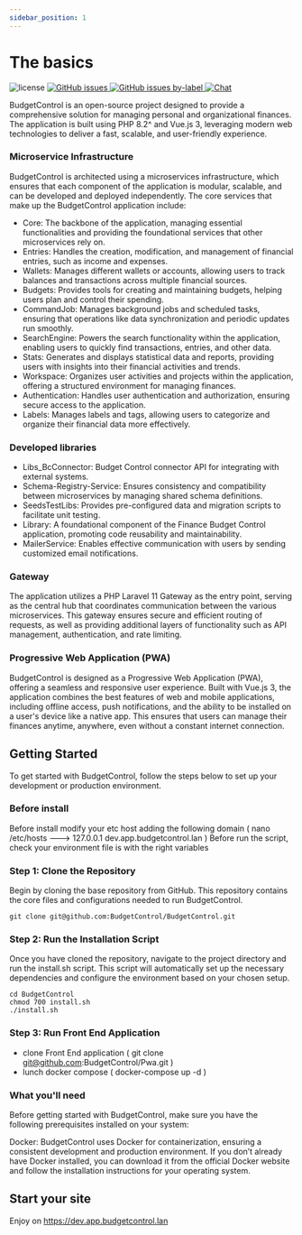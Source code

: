 ```yaml
---
sidebar_position: 1
---
```


# The basics

![license](https://img.shields.io/badge/license-AGPL-blue.svg) <a 
href="https://github.com/budgetcontrol/budgetcontrol/issues?q=is%3Aopen+is%3Aissue" target="_blank">![GitHub issues](https://img.shields.io/github/issues/budgetcontrol/budgetcontrol)
</a><a href="https://github.com/budgetcontrol/budgetcontrol/issues?q=is%3Aissue+is%3Aopen+label%3Abug" target="_blank">![GitHub issues by-label](https://img.shields.io/github/issues/budgetcontrol/budgetcontrol/bug?color=red)
</a><a href="https://discord.gg/TtMTeUbSpW" target="_blank">![Chat](https://img.shields.io/badge/chat-on%20discord-7289da.svg)</a>

BudgetControl is an open-source project designed to provide a comprehensive solution for managing personal and organizational finances. The application is built using PHP 8.2^ and Vue.js 3, leveraging modern web technologies to deliver a fast, scalable, and user-friendly experience.

### Microservice Infrastructure
BudgetControl is architected using a microservices infrastructure, which ensures that each component of the application is modular, scalable, and can be developed and deployed independently. The core services that make up the BudgetControl application include:

- Core: The backbone of the application, managing essential functionalities and providing the foundational services that other microservices rely on.
- Entries: Handles the creation, modification, and management of financial entries, such as income and expenses.
- Wallets: Manages different wallets or accounts, allowing users to track balances and transactions across multiple financial sources.
- Budgets: Provides tools for creating and maintaining budgets, helping users plan and control their spending.
- CommandJob: Manages background jobs and scheduled tasks, ensuring that operations like data synchronization and periodic updates run smoothly.
- SearchEngine: Powers the search functionality within the application, enabling users to quickly find transactions, entries, and other data.
- Stats: Generates and displays statistical data and reports, providing users with insights into their financial activities and trends.
- Workspace: Organizes user activities and projects within the application, offering a structured environment for managing finances.
- Authentication: Handles user authentication and authorization, ensuring secure access to the application.
- Labels: Manages labels and tags, allowing users to categorize and organize their financial data more effectively.

### Developed libraries
- Libs_BcConnector: Budget Control connector API for integrating with external systems.
- Schema-Registry-Service: Ensures consistency and compatibility between microservices by managing shared schema definitions.
- SeedsTestLibs: Provides pre-configured data and migration scripts to facilitate unit testing.
- Library: A foundational component of the Finance Budget Control application, promoting code reusability and maintainability.
- MailerService: Enables effective communication with users by sending customized email notifications.

### Gateway
The application utilizes a PHP Laravel 11 Gateway as the entry point, serving as the central hub that coordinates communication between the various microservices. This gateway ensures secure and efficient routing of requests, as well as providing additional layers of functionality such as API management, authentication, and rate limiting.

### Progressive Web Application (PWA)
BudgetControl is designed as a Progressive Web Application (PWA), offering a seamless and responsive user experience. Built with Vue.js 3, the application combines the best features of web and mobile applications, including offline access, push notifications, and the ability to be installed on a user's device like a native app. This ensures that users can manage their finances anytime, anywhere, even without a constant internet connection.

## Getting Started

To get started with BudgetControl, follow the steps below to set up your development or production environment.

### Before install
Before install modify your etc host adding the following domain ( nano /etc/hosts ---> 127.0.0.1 dev.app.budgetcontrol.lan )
Before run the script, check your environment file is with the right variables

### Step 1: Clone the Repository
Begin by cloning the base repository from GitHub. This repository contains the core files and configurations needed to run BudgetControl.

```
git clone git@github.com:BudgetControl/BudgetControl.git
```

### Step 2: Run the Installation Script
Once you have cloned the repository, navigate to the project directory and run the install.sh script. This script will automatically set up the necessary dependencies and configure the environment based on your chosen setup.

```
cd BudgetControl
chmod 700 install.sh
./install.sh
```

### Step 3: Run Front End Application
* clone Front End application ( git clone git@github.com:BudgetControl/Pwa.git )
* lunch docker compose ( docker-compose up -d )

### What you'll need

Before getting started with BudgetControl, make sure you have the following prerequisites installed on your system:

Docker: BudgetControl uses Docker for containerization, ensuring a consistent development and production environment. If you don’t already have Docker installed, you can download it from the official Docker website and follow the installation instructions for your operating system.

## Start your site

Enjoy on https://dev.app.budgetcontrol.lan
